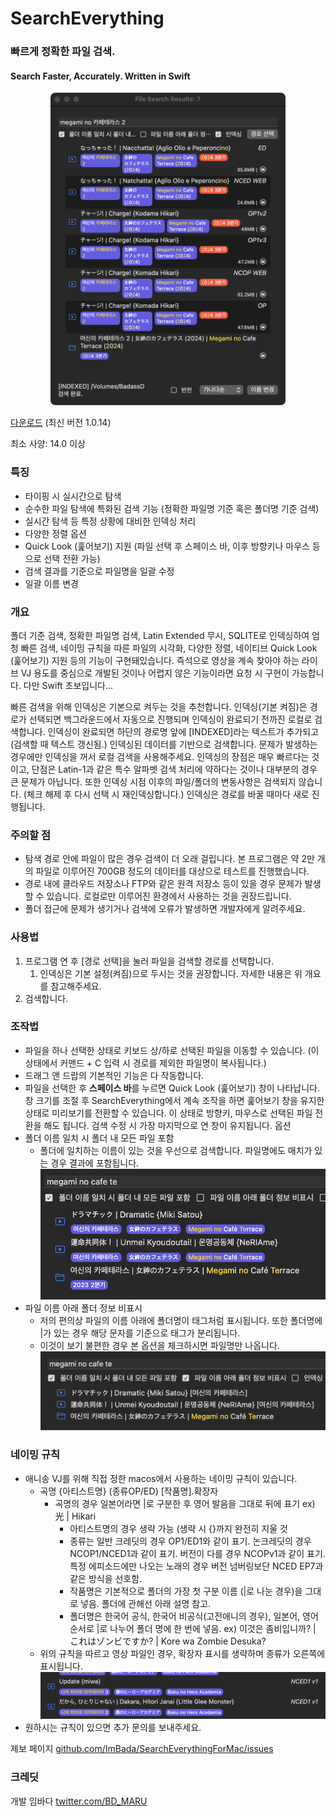 # SearchEverything

### 빠르게 정확한 파일 검색.
#### Search Faster, Accurately. Written in Swift

<p align="center"><img src="Images/스크린샷 2024-05-13 09.25.52.png" height="500"/></p>

[다운로드](https://github.com/ImBada/SearchEverythingForMac/releases/download/latest/SearchEverythingLatest.dmg) (최신 버전 1.0.14)

최소 사양: 14.0 이상

### 특징
- 타이핑 시 실시간으로 탐색
- 순수한 파일 탐색에 특화된 검색 기능 (정확한 파일명 기준 혹은 폴더명 기준 검색)
- 실시간 탐색 등 특정 상황에 대비한 인덱싱 처리
- 다양한 정렬 옵션
- Quick Look (훑어보기) 지원 (파일 선택 후 스페이스 바, 이후 방향키나 마우스 등으로 선택 전환 가능)
- 검색 결과를 기준으로 파일명을 일괄 수정
- 일괄 이름 변경

### 개요

폴더 기준 검색, 정확한 파일명 검색, Latin Extended 무시, SQLITE로 인덱싱하여 엄청 빠른 검색, 네이밍 규칙을 따른 파일의 시각화, 다양한 정렬, 네이티브 Quick Look (훑어보기) 지원 등의 기능이 구현돼있습니다.
즉석으로 영상을 계속 찾아야 하는 라이브 VJ 용도를 중심으로 개발된 것이나 어렵지 않은 기능이라면 요청 시 구현이 가능합니다. 다만 Swift 초보입니다...

빠른 검색을 위해 인덱싱은 기본으로 켜두는 것을 추천합니다.
인덱싱(기본 켜짐)은 경로가 선택되면 백그라운드에서 자동으로 진행되며 인덱싱이 완료되기 전까진 로컬로 검색합니다. 인덱싱이 완료되면 하단의 경로명 앞에 [INDEXED]라는 텍스트가 추가되고(검색할 때 텍스트 갱신됨.) 인덱싱된 데이터를 기반으로 검색합니다.
문제가 발생하는 경우에만 인덱싱을 꺼서 로컬 검색을 사용해주세요.
인덱싱의 장점은 매우 빠르다는 것이고, 단점은 Latin-1과 같은 특수 알파벳 검색 처리에 약하다는 것이나 대부분의 경우 큰 문제가 아닙니다. 또한 인덱싱 시점 이후의 파일/폴더의 변동사항은 검색되지 않습니다. (체크 해제 후 다시 선택 시 재인덱싱합니다.)
인덱싱은 경로를 바꿀 때마다 새로 진행됩니다.

### 주의할 점

- 탐색 경로 안에 파일이 많은 경우 검색이 더 오래 걸립니다. 본 프로그램은 약 2만 개의 파일로 이루어진 700GB 정도의 데이터를 대상으로 테스트를 진행했습니다.
- 경로 내에 클라우드 저장소나 FTP와 같은 원격 저장소 등이 있을 경우 문제가 발생할 수 있습니다. 로컬로만 이루어진 환경에서 사용하는 것을 권장드립니다.
- 폴더 접근에 문제가 생기거나 검색에 오류가 발생하면 개발자에게 알려주세요.

### 사용법

1. 프로그램 연 후 [경로 선택]을 눌러 파일을 검색할 경로를 선택합니다.
   1. 인덱싱은 기본 설정(켜짐)으로 두시는 것을 권장합니다. 자세한 내용은 위 개요를 참고해주세요.
2. 검색합니다.

### 조작법

- 파일을 하나 선택한 상태로 키보드 상/하로 선택된 파일을 이동할 수 있습니다. (이 상태에서 커맨드 + C 입력 시 경로를 제외한 파일명이 복사됩니다.)
- 드래그 앤 드랍의 기본적인 기능은 다 작동합니다.
- 파일을 선택한 후 **스페이스 바**를 누르면 Quick Look (훑어보기) 창이 나타납니다. 창 크기를 조절 후 SearchEverything에서 계속 조작을 하면 훑어보기 창을 유지한 상태로 미리보기를 전환할 수 있습니다. 이 상태로 방향키, 마우스로 선택된 파일 전환을 해도 됩니다. 검색 수정 시 가장 마지막으로 연 창이 유지됩니다.
  옵션
- 폴더 이름 일치 시 폴더 내 모든 파일 포함
  - 폴더에 일치하는 이름이 있는 것을 우선으로 검색합니다. 파일명에도 매치가 있는 경우 결과에 포함됩니다. ![스크린샷 2024-05-12 08.28.16.png](Images/스크린샷%202024-05-12%2008.28.16.png)
- 파일 이름 아래 폴더 정보 비표시
  - 저의 편의상 파일의 이름 아래에 폴더명이 태그처럼 표시됩니다. 또한 폴더명에 \|가 있는 경우 해당 문자를 기준으로 태그가 분리됩니다.
  - 이것이 보기 불편한 경우 본 옵션을 체크하시면 파일명만 나옵니다.![스크린샷 2024-05-12 08.29.39.png](Images/스크린샷%202024-05-12%2008.29.39.png)

### 네이밍 규칙

- 애니송 VJ를 위해 직접 정한 macos에서 사용하는 네이밍 규칙이 있습니다.
  - 곡명 {아티스트명} (종류OP/ED) [작품명].확장자
    - 곡명의 경우 일본어라면 \|로 구분한 후 영어 발음을 그대로 뒤에 표기 ex) 光 \| Hikari
      - 아티스트명의 경우 생략 가능 (생략 시 {}까지 완전히 지울 것
      - 종류는 일반 크레딧의 경우 OP1/ED1와 같이 표기. 논크레딧의 경우 NCOP1/NCED1과 같이 표기. 버전이 다를 경우 NCOPv1과 같이 표기. 특정 에피소드에만 나오는 노래의 경우 버전 넘버링보단 NCED EP7과 같은 방식을 선호함.
      - 작품명은 기본적으로 폴더의 가장 첫 구분 이름 (\|로 나눈 경우)을 그대로 넣음. 폴더에 관해선 아래 설명 참고.
      - 폴더명은 한국어 공식, 한국어 비공식(고전애니의 경우), 일본어, 영어 순서로 \|로 나누어 폴더 명에 한 번에 넣음. ex) 이것은 좀비입니까? \| これはゾンビですか? \| Kore wa Zombie Desuka?
  - 위의 규칙을 따르고 영상 파일인 경우, 확장자 표시를 생략하며 종류가 오른쪽에 표시됩니다. ![스크린샷%202024-05-12%2008.31.45.png](Images/스크린샷%202024-05-12%2008.31.45.png)
- 원하시는 규칙이 있으면 추가 문의를 보내주세요.

제보 페이지 [github.com/ImBada/SearchEverythingForMac/issues](https://github.com/ImBada/SearchEverythingForMac/issues)

### 크레딧

개발 임바다 [twitter.com/BD_MARU](https://twitter.com/BD_MARU)

